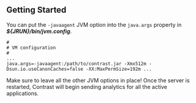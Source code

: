 <!--
title: "Installing ColdFusion on JRun"
description: "ColdFusion installation process on JRun"
tags: "java agent installation coldfusion JRUN"
-->

## Getting Started
You can put the ```-javaagent``` JVM option into the ```java.args``` property in ***${JRUN}/bin/jvm.config***.

````
#
# VM configuration
#
...
java.args=-javaagent:/path/to/contrast.jar -Xmx512m -Dsun.io.useCanonCaches=false -XX:MaxPermSize=192m ...
````

Make sure to leave all the other JVM options in place! Once the server is restarted, Contrast will begin sending analytics for all the active applications.
